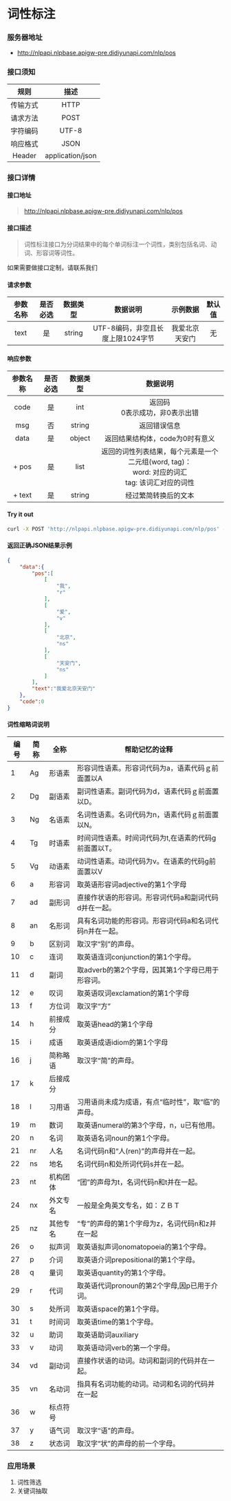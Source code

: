 # 词性标注
### 服务器地址
- http://nlpapi.nlpbase.apigw-pre.didiyunapi.com/nlp/pos

### 接口须知
| 规则 | 描述 |
| :---: | :---: |
| 传输方式 | HTTP|
| 请求方法 | POST |
| 字符编码 | UTF-8 |
| 响应格式 | JSON |
| Header | application/json |

### 接口详情
#### 接口地址
> http://nlpapi.nlpbase.apigw-pre.didiyunapi.com/nlp/pos

#### 接口描述
> 词性标注接口为分词结果中的每个单词标注一个词性，类别包括名词、动词、形容词等词性。


<Note type="tip">
如果需要做接口定制，请联系我们
</Note>


#### 请求参数
| 参数名称 | 是否必选 | 数据类型 | 数据说明 | 示例数据 | 默认值 |
| :-----: | :-----: | :-----: | :-----: | :----: | :---: |
| text |是 | string | UTF-8编码，非空且长度上限1024字节 | 我爱北京天安门 | 无 |


#### 响应参数
| 参数名称 | 是否必选 | 数据类型 | 数据说明 |
| :-----: | :-----: | :-----: | :-----: |
| code | 是 | int | 返回码</br>  0表示成功，非0表示出错 |
| msg | 否 | string | 返回错误信息 |
| data | 是 | object | 返回结果结构体，code为0时有意义 |
| + pos | 是 | list | 返回的词性列表结果，每个元素是一个二元组(word, tag)：</br> word: 对应的词汇 </br> tag: 该词汇对应的词性|
| + text | 是 | string | 经过繁简转换后的文本 |

#### Try it out
```bash
curl -X POST 'http://nlpapi.nlpbase.apigw-pre.didiyunapi.com/nlp/pos' -H 'content-type: application/json'  -H 'Authorization: AppCode 开通服务获取appcode鉴权' -d '{"text": "我爱北京天安门"}'
```

#### 返回正确JSON结果示例
```json
{
    "data":{
        "pos":[
            [
                "我",
                "r"
            ],
            [
                "爱",
                "v"
            ],
            [
                "北京",
                "ns"
            ],
            [
                "天安门",
                "ns"
            ]
        ],
        "text":"我爱北京天安门"
    },
    "code":0
}
```


#### 词性缩略词说明


|编号|简称|全称|帮助记忆的诠释|
|---|---|---|---------|
|1|Ag|形语素|形容词性语素。形容词代码为a，语素代码ｇ前面置以A|
|2|Dg|副语素|副词性语素。副词代码为d，语素代码ｇ前面置以D。|
|3|Ng|名语素|名词性语素。名词代码为n，语素代码ｇ前面置以N。|
|4|Tg|时语素|时间词性语素。时间词代码为t,在语素的代码g前面置以T。|
|5|Vg|动语素|动词性语素。动词代码为v。在语素的代码g前面置以V|
|6|a|形容词|取英语形容词adjective的第1个字母|
|7|ad|副形词|直接作状语的形容词。形容词代码a和副词代码d并在一起。|
|8|an|名形词|具有名词功能的形容词。形容词代码a和名词代码n并在一起。|
|9|b|区别词|取汉字“别”的声母。|
|10|c|连词|取英语连词conjunction的第1个字母。|
|11|d|副词|取adverb的第2个字母，因其第1个字母已用于形容词。|
|12|e|叹词|取英语叹词exclamation的第1个字母|
|13|f|方位词|取汉字“方”|
|14|h|前接成分|取英语head的第1个字母|
|15|i|成语|取英语成语idiom的第1个字母|
|16|j|简称略语|取汉字“简”的声母。|
|17|k|后接成分||
|18|l|习用语|习用语尚未成为成语，有点“临时性”，取“临”的声母。|
|19|m|数词|取英语numeral的第3个字母，n，u已有他用。|
|20|n|名词|取英语名词noun的第1个字母。|
|21|nr|人名|名词代码n和“人(ren)”的声母并在一起。|
|22|ns|地名|名词代码n和处所词代码s并在一起。|
|23|nt|机构团体|“团”的声母为t，名词代码n和t并在一起。|
|24|nx|外文专名|一般是全角英文专名，如：ＺＢＴ|
|25|nz|其他专名|“专”的声母的第1个字母为z，名词代码n和z并在一起|
|26|o|拟声词|取英语拟声词onomatopoeia的第1个字母。|
|27|p|介词|取英语介词prepositional的第1个字母。|
|28|q|量词|取英语quantity的第1个字母。|
|29|r|代词|取英语代词pronoun的第2个字母,因p已用于介词。|
|30|s|处所词|取英语space的第1个字母。|
|31|t|时间词|取英语time的第1个字母。|
|32|u|助词|取英语助词auxiliary|
|33|v|动词|取英语动词verb的第一个字母。|
|34|vd|副动词|直接作状语的动词。动词和副词的代码并在一起。|
|35|vn|名动词|指具有名词功能的动词。动词和名词的代码并在一起|
|36|w|标点符号||
|37|y|语气词|取汉字“语”的声母。|
|38|z|状态词|取汉字“状”的声母的前一个字母。|

### 应用场景
1. 词性筛选
2. 关键词抽取
